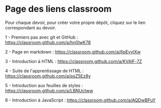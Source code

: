 # Page des liens classroom

Pour chaque devoir, pour créer votre propre dépôt, cliquez sur le lien correspondant au devoir.

1 - Premiers pas avec git et GitHub : https://classroom.github.com/a/hn0lwK78

2 - Page en markdown : https://classroom.github.com/a/6pEvylXw

3 - Introduction à HTML : https://classroom.github.com/a/KVAlF-7Z

4 - Suite de l'apprentissage de HTML : https://classroom.github.com/a/psZ5Ez8y

5 - Introduction aux feuilles de styles : https://classroom.github.com/a/LBNUctww

6 - Introduction à JavaScript : https://classroom.github.com/a/AQDwBPuY
